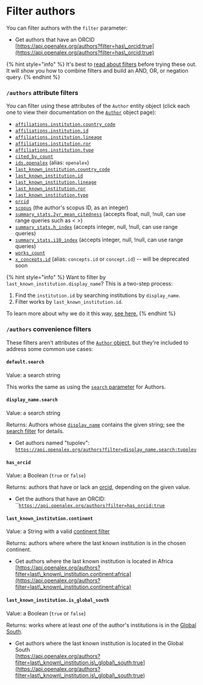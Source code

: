 # Filter authors

You can filter authors with the `filter` parameter:

* Get authors that have an ORCID\
  [https://api.openalex.org/authors?filter=has\_orcid:true](https://api.openalex.org/authors?filter=has\_orcid:true)

{% hint style="info" %}
It's best to [read about filters](../../how-to-use-the-api/get-lists-of-entities/filter-entity-lists.md) before trying these out. It will show you how to combine filters and build an AND, OR, or negation query.
{% endhint %}

### `/authors` attribute filters

You can filter using these attributes of the `Author` entity object (click each one to view their documentation on the [`Author`](author-object.md) object page):

* [`affiliations.institution.country_code`](./author-object.md#affiliations)
* [`affiliations.institution.id`](./author-object.md#affiliations)
* [`affiliations.institution.lineage`](./author-object.md#affiliations)
* [`affiliations.institution.ror`](./author-object.md#affiliations)
* [`affiliations.institution.type`](./author-object.md#affiliations)
* [`cited_by_count`](author-object.md#cited\_by\_count)
* [`ids.openalex`](author-object.md#ids) (alias: `openalex`)
* [`last_known_institution.country_code`](author-object.md#last\_known\_institution)
* [`last_known_institution.id`](author-object.md#last\_known\_institution)
* [`last_known_institution.lineage`](author-object.md#last\_known\_institution)
* [`last_known_institution.ror`](author-object.md#last\_known\_institution)
* [`last_known_institution.type`](author-object.md#last\_known\_institution)
* [`orcid`](author-object.md#orcid)
* [`scopus`](author-object.md#ids) (the author's scopus ID, as an integer)
* [`summary_stats.2yr_mean_citedness`](author-object.md#summary_stats) (accepts float, null, !null, can use range queries such as < >)
* [`summary_stats.h_index`](author-object.md#summary_stats) (accepts integer, null, !null, can use range queries)
* [`summary_stats.i10_index`](author-object.md#summary_stats) (accepts integer, null, !null, can use range queries)
* [`works_count`](author-object.md#works\_count)
* [`x_concepts.id`](author-object.md#x\_concepts) (alias: `concepts.id` or `concept.id`) -- will be deprecated soon

{% hint style="info" %}
Want to filter by `last_known_institution.display_name`? This is a two-step process:

1. Find the `institution.id` by searching institutions by `display_name`.
2. Filter works by `last_known_institution.id`.

To learn more about why we do it this way, [see here.](../works/search-works.md#why-cant-i-search-by-name-of-related-entity-author-name-institution-name-etc.)
{% endhint %}

### `/authors` convenience filters

These filters aren't attributes of the [`Author` object](author-object.md), but they're included to address some common use cases:

#### `default.search`

Value: a search string

This works the same as using the [`search` parameter](./search-authors.md#search-authors) for Authors.

#### `display_name.search`

Value: a search string

Returns: Authors whose [`display_name`](author-object.md#display\_name) contains the given string; see the [search filter](search-authors.md#search-a-specific-field) for details.

* Get authors named "tupolev":\
  [`https://api.openalex.org/authors?filter=display_name.search:tupolev`](https://api.openalex.org/authors?filter=display\_name.search:tupolev)

#### `has_orcid`

Value: a Boolean (`true` or `false`)

Returns: authors that have or lack an [orcid](author-object.md#orcid), depending on the given value.

* Get the authors that have an ORCID:\
  ``[`https://api.openalex.org/authors?filter=has_orcid:true`](https://api.openalex.org/authors?filter=has\_orcid:true)

#### `last_known_institution.continent`

Value: a String with a valid [continent filter](../geo/continents.md#filter-by-continent)

Returns: authors where where the last known institution is in the chosen continent.

* Get authors where the last known institution is located in Africa\
  [https://api.openalex.org/authors?filter=last\_known\_institution.continent:africa](https://api.openalex.org/authors?filter=last\_known\_institution.continent:africa)

#### `last_known_institution.is_global_south`

Value: a Boolean (`true` or `false`)

Returns: works where at least _one_ of the author's institutions is in the [Global South](../geo/regions.md#global-south).

* Get authors where the last known institution is located in the Global South\
  [https://api.openalex.org/authors?filter=last\_known\_institution.is\_global\_south:true](https://api.openalex.org/authors?filter=last\_known\_institution.is\_global\_south:true)
